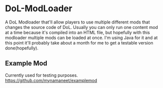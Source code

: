 # DoL-ModLoader
A DoL Modloader that'll allow players to use multiple different mods that changes the source code of DoL. Usually you can only run one content mod at a time because it's compiled into an HTML file, but hopefully with this modloader multiple mods can be loaded at once. I'm using Java for it and at this point it'll probably take about a month for me to get a testable version done(hopefully).

## Example Mod
Currently used for testing purposes.
https://github.com/mynamaneet/examplemod
